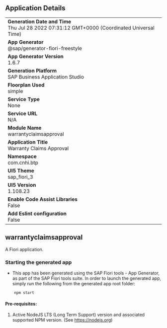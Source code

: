 ## Application Details
|               |
| ------------- |
|**Generation Date and Time**<br>Thu Jul 28 2022 07:31:12 GMT+0000 (Coordinated Universal Time)|
|**App Generator**<br>@sap/generator-fiori-freestyle|
|**App Generator Version**<br>1.6.7|
|**Generation Platform**<br>SAP Business Application Studio|
|**Floorplan Used**<br>simple|
|**Service Type**<br>None|
|**Service URL**<br>N/A
|**Module Name**<br>warrantyclaimsapproval|
|**Application Title**<br>Warranty Claims Approval|
|**Namespace**<br>com.cnhi.btp|
|**UI5 Theme**<br>sap_fiori_3|
|**UI5 Version**<br>1.108.23|
|**Enable Code Assist Libraries**<br>False|
|**Add Eslint configuration**<br>False|

## warrantyclaimsapproval

A Fiori application.

### Starting the generated app

-   This app has been generated using the SAP Fiori tools - App Generator, as part of the SAP Fiori tools suite.  In order to launch the generated app, simply run the following from the generated app root folder:

```
    npm start
```

#### Pre-requisites:

1. Active NodeJS LTS (Long Term Support) version and associated supported NPM version.  (See https://nodejs.org)


